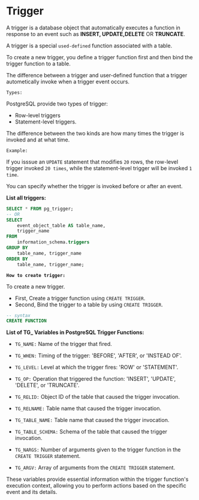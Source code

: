 # Trigger

A trigger is a database object that automatically executes a function in response to an event such as
**INSERT, UPDATE,DELETE** OR **TRUNCATE**.

A trigger is a special `used-defined` function associated with a table.

To create a new trigger, you define a trigger function first and then bind the trigger function to a table.

The difference between a trigger and user-defined function that a trigger autometically invoke when a trigger event occurs.

`Types:`

PostgreSQL provide two types of trigger:

- Row-level triggers
- Statement-level triggers.

The difference between the two kinds are how many times the trigger is invoked and at what time.

`Example:`

If you isssue an `UPDATE` statement that modifies `20` rows, the row-level trigger invoked `20 times`, while the statement-level trigger will be invoked `1 time`.

You can specify whether the trigger is invoked before or after an event.

**List all triggers:**

```sql
SELECT * FROM pg_trigger;
-- OR
SELECT
    event_object_table AS table_name,
    trigger_name
FROM
    information_schema.triggers
GROUP BY
    table_name, trigger_name
ORDER BY
    table_name, trigger_name;
```

**`How to create trigger:`**

To create a new trigger.

- First, Create a trigger function using `CREATE TRIGGER`.
- Second, Bind the trigger to a table by using `CREATE TRIGGER`.

```sql
-- syntax
CREATE FUNCTION
```

**List of TG\_ Variables in PostgreSQL Trigger Functions:**

- `TG_NAME:` Name of the trigger that fired.

- `TG_WHEN:` Timing of the trigger: 'BEFORE', 'AFTER', or 'INSTEAD OF'.

- `TG_LEVEL:` Level at which the trigger fires: 'ROW' or 'STATEMENT'.

- `TG_OP:` Operation that triggered the function: 'INSERT', 'UPDATE', 'DELETE', or 'TRUNCATE'.

- `TG_RELID:` Object ID of the table that caused the trigger invocation.

- `TG_RELNAME:` Table name that caused the trigger invocation.

- `TG_TABLE_NAME:` Table name that caused the trigger invocation.

- `TG_TABLE_SCHEMA:` Schema of the table that caused the trigger invocation.

- `TG_NARGS:` Number of arguments given to the trigger function in the `CREATE TRIGGER` statement.

- `TG_ARGV:` Array of arguments from the `CREATE TRIGGER` statement.

These variables provide essential information within the trigger function's execution context, allowing you to perform actions based on the specific event and its details.
